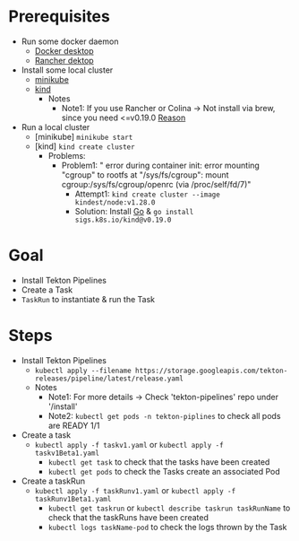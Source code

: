 # Prerequisites
* Run some docker daemon
  * [Docker desktop](https://www.docker.com/products/docker-desktop/)
  * [Rancher dektop](https://rancherdesktop.io/)
* Install some local cluster
  * [minikube](https://minikube.sigs.k8s.io/docs/start/)
  * [kind](https://kind.sigs.k8s.io/)
    * Notes
      * Note1: If you use Rancher or Colina -> Not install via brew, since you need <=v0.19.0 [Reason](https://github.com/kubernetes-sigs/kind/issues/3277)
* Run a local cluster
  * [minikube]  `minikube start`
  * [kind] `kind create cluster`
    * Problems:
      * Problem1: " error during container init: error mounting "cgroup" to rootfs at "/sys/fs/cgroup": mount cgroup:/sys/fs/cgroup/openrc (via /proc/self/fd/7)"
        * Attempt1: `kind create cluster --image kindest/node:v1.28.0`
        * Solution: Install [Go](https://go.dev/doc/install) & `go install sigs.k8s.io/kind@v0.19.0`

# Goal
* Install Tekton Pipelines
* Create a Task
* `TaskRun` to instantiate & run the Task

# Steps
* Install Tekton Pipelines
  * `kubectl apply --filename https://storage.googleapis.com/tekton-releases/pipeline/latest/release.yaml`
  * Notes
    * Note1: For more details -> Check 'tekton-pipelines' repo under '/install'
    * Note2: `kubectl get pods -n tekton-piplines` to check all pods are READY 1/1
* Create a task
  * `kubectl apply -f taskv1.yaml` or `kubectl apply -f taskv1Beta1.yaml` 
    * `kubectl get task` to check that the tasks have been created
    * `kubectl get pods` to check the Tasks create an associated Pod
* Create a taskRun
  * `kubectl apply -f taskRunv1.yaml` or `kubectl apply -f taskRunv1Beta1.yaml`
    * `kubectl get taskrun` or `kubectl describe taskrun taskRunName` to check that the taskRuns have been created
    * `kubectl logs taskName-pod` to check the logs thrown by the Task